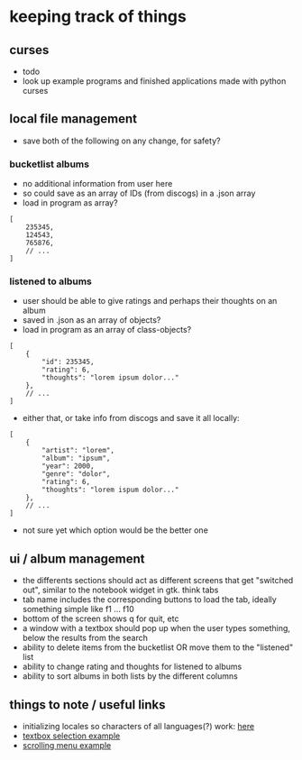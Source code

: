# keeping track of things

## curses
* todo
* look up example programs and finished applications made with python curses

## local file management
* save both of the following on any change, for safety?
### bucketlist albums
* no additional information from user here
* so could save as an array of IDs (from discogs) in a .json array
* load in program as array?
```
[
    235345,
    124543,
    765876,
    // ...
]
```
### listened to albums
* user should be able to give ratings and perhaps their thoughts on an album
* saved in .json as an array of objects?
* load in program as an array of class-objects?
```
[
    {
        "id": 235345,
        "rating": 6,
        "thoughts": "lorem ipsum dolor..."
    },
    // ...
]
```
* either that, or take info from discogs and save it all locally:
```
[
    {
        "artist": "lorem",
        "album": "ipsum",
        "year": 2000,
        "genre": "dolor",
        "rating": 6,
        "thoughts": "lorem ispum dolor..." 
    },
    // ...
]
```
* not sure yet which option would be the better one

## ui / album management
* the differents sections should act as different screens that get "switched out", similar to the notebook widget in gtk. think tabs
* tab name includes the corresponding buttons to load the tab, ideally something simple like f1 ... f10
* bottom of the screen shows q for quit, etc
* a window with a textbox should pop up when the user types something, below the results from the search
* ability to delete items from the bucketlist OR move them to the "listened" list
* ability to change rating and thoughts for listened to albums
* ability to sort albums in both lists by the different columns

## things to note / useful links
* initializing locales so characters of all languages(?) work: [here](https://stackoverflow.com/questions/42510606/python-curses-textpad-textbox-keyboard-input-not-working-with-german-umlauts)
* [textbox selection example](https://incolumitas.com/2013/06/02/python-and-curses-a-small-textbox-selection-example/)
* [scrolling menu example](https://stackoverflow.com/questions/30828804/how-to-make-a-scrolling-menu-in-python-curses)